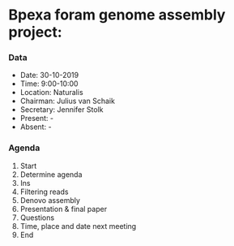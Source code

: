 # Bpexa foram genome assembly project:

### Data
- Date: 30-10-2019
- Time: 9:00-10:00
- Location: Naturalis
- Chairman: Julius van Schaik
- Secretary: Jennifer Stolk
- Present: -
- Absent: -

### Agenda
1. Start
2. Determine agenda
3. Ins
4. Filtering reads
5. Denovo assembly
6. Presentation & final paper
7. Questions
8. Time, place and date next meeting
9. End
